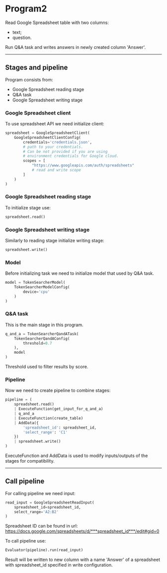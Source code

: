 # Program2

Read Google Spreadsheet table with two columns:

- text;
- question.

Run Q&A task and writes answers in newly created column 'Answer'.

---

## Stages and pipeline

Program consists from:

- Google Spreadsheet reading stage
- Q&A task
- Google Spreadsheet writing stage

### Google Spreadsheet client

To use spreadsheet API we need initialize client:

``` python
spreadsheet = GoogleSpreadsheetClient(
    GoogleSpreadsheetClientConfig(
        credentials='credentials.json',
        # path to your credentials. 
        # Can be not provided if you are using 
        # environment credentials for Google cloud.
        scopes = [
            "https://www.googleapis.com/auth/spreadsheets"
            # read and write scope
        ]
    )
)
```

### Google Spreadsheet reading stage

To initialize stage use:

``` python
spreadsheet.read()
```

### Google Spreadsheet writing stage

Similarly to reading stage initialize writing stage:

``` python
spreadsheet.write()
```
 
### Model

Before initializing task we need to initialize model that used by Q&A task.

``` python
model = TokenSearcherModel(
    TokenSearcherModelConfig(
        device='cpu'
    )
)
```

### Q&A task

This is the main stage in this program.

``` python
q_and_a = TokenSearcherQandATask(
    TokenSearcherQandAConfig(
        threshold=0.7
    ),
    model
)
```

Threshold used to filter results by score.

### Pipeline

Now we need to create pipeline to combine stages:

``` python
pipeline = (
    spreadsheet.read() 
    | ExecuteFunction(get_input_for_q_and_a)
    | q_and_a
    | ExecuteFunction(create_table)
    | AddData({
        'spreadsheet_id': spreadsheet_id,
        'select_range': 'C1'
    })
    | spreadsheet.write()
)
```

ExecuteFunction and AddData is used to modify inputs/outputs of the stages for compatibility.

---

## Call pipeline

For calling pipeline we need input:

``` python
read_input = GoogleSpreadsheetReadInput(
    spreadsheet_id=spreadsheet_id,
    select_range='A2:B2'
)
```

Spreadsheet ID can be found in url: https://docs.google.com/spreadsheets/d/***spreadsheet_id***/edit#gid=0

To call pipeline use:

``` python
Evaluator(pipeline).run(read_input)
```

Result will be written to new column with a name 'Answer' of a spreadsheet with spreadsheet_id specified in write configuration.
